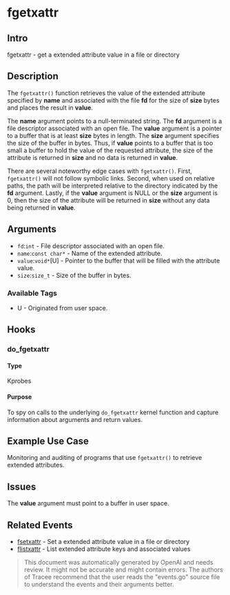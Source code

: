 
# fgetxattr 

## Intro
fgetxattr - get a extended attribute value in a file or directory

## Description
The `fgetxattr()` function retrieves the value of the extended attribute specified by **name** and associated with the file **fd** for the size of **size** bytes and places the result in **value**. 

The **name** argument points to a null-terminated string. The **fd** argument  is a file descriptor associated with an open file. The **value** argument is a pointer to a buffer that is at least **size** bytes in length. The **size** argument specifies the size of the buffer in bytes. Thus, if **value** points to a buffer that is too small a buffer to hold the value of the requested attribute, the size of the attribute is returned in **size** and no data is returned in **value**.

There are several noteworthy edge cases with `fgetxattr()`. First, `fgetxattr()` will not follow symbolic links. Second, when used on relative paths, the path will be interpreted relative to the directory indicated by the **fd** argument. Lastly, if the **value** argument is NULL or the **size** argument is 0, then the size of the attribute will be returned in **size** without any data being returned in **value**.

## Arguments
* `fd`:`int` - File descriptor associated with an open file.
* `name`:`const char*` - Name of the extended attribute. 
* `value`:`void*`[U] - Pointer to the buffer that will be filled with the attribute value. 
* `size`:`size_t` - Size of the buffer in bytes.

### Available Tags
* U - Originated from user space.

## Hooks
### do_fgetxattr
#### Type
Kprobes
#### Purpose
To spy on calls to the underlying `do_fgetxattr` kernel function and capture information about arguments and return values.

## Example Use Case
Monitoring and auditing of programs that use `fgetxattr()` to retrieve extended attributes. 

## Issues
The **value** argument must point to a buffer in user space. 

## Related Events
* [fsetxattr](https://man7.org/linux/man-pages/man2/fsetxattr.2.html) - Set a extended attribute value in a file or directory
* [flistxattr](https://man7.org/linux/man-pages/man2/flistxattr.2.html) - List extended attribute keys and associated values

> This document was automatically generated by OpenAI and needs review. It might
> not be accurate and might contain errors. The authors of Tracee recommend that
> the user reads the "events.go" source file to understand the events and their
> arguments better.
